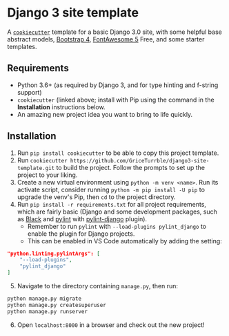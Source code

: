 # Django 3 site template

A [`cookiecutter`](https://github.com/cookiecutter/cookiecutter) template for a basic Django 3.0 site, with some helpful base abstract models, [Bootstrap 4](https://getbootstrap.com/), [FontAwesome 5](https://fontawesome.com/) Free, and some starter templates.

## Requirements

* Python 3.6+ (as required by Django 3, and for type hinting and f-string support)
* `cookiecutter` (linked above; install with Pip using the command in the **Installation** instructions below.
* An amazing new project idea you want to bring to life quickly.

## Installation

1. Run `pip install cookiecutter` to be able to copy this project template.
2. Run `cookiecutter https://github.com/GriceTurrble/django3-site-template.git` to build the project. Follow the prompts to set up the project to your liking.
3. Create a new virtual environment using `python -m venv <name>`. Run its activate script, consider running `python -m pip install -U pip` to upgrade the venv's Pip, then `cd` to the project directory.
4. Run `pip install -r requirements.txt` for all project requirements, which are fairly basic (Django and some development packages, such as [Black](https://github.com/psf/black) and [pylint](https://github.com/PyCQA/pylint) with [pylint-django](https://github.com/PyCQA/pylint-django) plugin).
    * Remember to run `pylint` with `--load-plugins pylint_django` to enable the plugin for Django projects.
    * This can be enabled in VS Code automatically by adding the setting:

```json
"python.linting.pylintArgs": [
    "--load-plugins",
    "pylint_django"
]
```

5. Navigate to the directory containing `manage.py`, then run:

```bash
python manage.py migrate
python manage.py createsuperuser
python manage.py runserver
```

6. Open `localhost:8000` in a browser and check out the new project!
